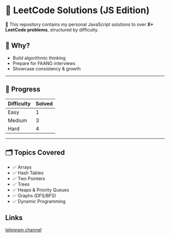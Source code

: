 # 🧠 LeetCode Solutions (JS Edition)

📌 This repository contains my personal JavaScript solutions to over **X+ LeetCode problems**, structured by difficulty.

## 💼 Why?
- Build algorithmic thinking
- Prepare for FAANG interviews
- Showcase consistency & growth

---

## 🔢 Progress

| Difficulty | Solved |
|------------|--------|
| Easy       | 1      |
| Medium     | 3      |
| Hard       | 4      |

---

## 🗂️ Topics Covered

- ✅ Arrays
- ✅ Hash Tables
- ✅ Two Pointers
- ✅ Trees
- ✅ Heaps & Priority Queues
- ✅ Graphs (DFS/BFS)
- ✅ Dynamic Programming

## Links
[telegram channel](https://t.me/leetcode_lab)
